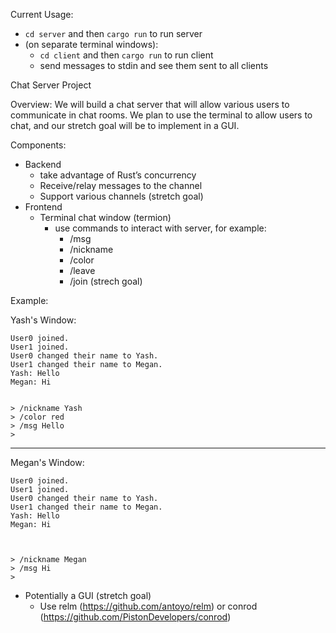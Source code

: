 Current Usage:

- `cd server` and then `cargo run` to run server
- (on separate terminal windows):
  - `cd client` and then `cargo run` to run client
  - send messages to stdin and see them sent to all clients

Chat Server Project

Overview:
We will build a chat server that will allow various users to communicate in chat rooms. We plan to use the terminal to allow users to chat, and our stretch goal will be to implement in a GUI.

Components:
* Backend
   * take advantage of Rust’s concurrency
   * Receive/relay messages to the channel
   * Support various channels (stretch goal)
* Frontend
   * Terminal chat window (termion)
      * use commands to interact with server, for example:
         * /msg <msg>
         * /nickname <nickname>
         * /color <color>
         * /leave
         * /join <channel> (strech goal)

Example:

Yash's Window:
```
User0 joined.
User1 joined.
User0 changed their name to Yash.
User1 changed their name to Megan.
Yash: Hello
Megan: Hi


> /nickname Yash
> /color red
> /msg Hello
>
```
--------------------------------------------------------------------------------------------------------------
Megan's Window:
```
User0 joined.
User1 joined.
User0 changed their name to Yash.
User1 changed their name to Megan.
Yash: Hello
Megan: Hi



> /nickname Megan
> /msg Hi
>
```
   * Potentially a GUI (stretch goal)
      * Use relm (https://github.com/antoyo/relm) or conrod (https://github.com/PistonDevelopers/conrod)